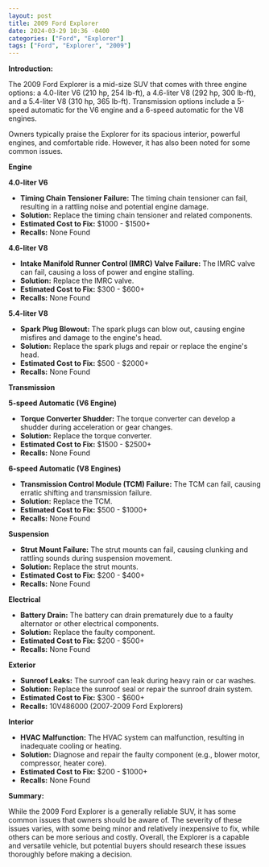 ```yaml
---
layout: post
title: 2009 Ford Explorer
date: 2024-03-29 10:36 -0400
categories: ["Ford", "Explorer"]
tags: ["Ford", "Explorer", "2009"]
---
```

**Introduction:**

The 2009 Ford Explorer is a mid-size SUV that comes with three engine options: a 4.0-liter V6 (210 hp, 254 lb-ft), a 4.6-liter V8 (292 hp, 300 lb-ft), and a 5.4-liter V8 (310 hp, 365 lb-ft). Transmission options include a 5-speed automatic for the V6 engine and a 6-speed automatic for the V8 engines.

Owners typically praise the Explorer for its spacious interior, powerful engines, and comfortable ride. However, it has also been noted for some common issues.

**Engine**

**4.0-liter V6**
- **Timing Chain Tensioner Failure:** The timing chain tensioner can fail, resulting in a rattling noise and potential engine damage.
- **Solution:** Replace the timing chain tensioner and related components.
- **Estimated Cost to Fix:** $1000 - $1500+
- **Recalls:** None Found

**4.6-liter V8**
- **Intake Manifold Runner Control (IMRC) Valve Failure:** The IMRC valve can fail, causing a loss of power and engine stalling.
- **Solution:** Replace the IMRC valve.
- **Estimated Cost to Fix:** $300 - $600+
- **Recalls:** None Found

**5.4-liter V8**
- **Spark Plug Blowout:** The spark plugs can blow out, causing engine misfires and damage to the engine's head.
- **Solution:** Replace the spark plugs and repair or replace the engine's head.
- **Estimated Cost to Fix:** $500 - $2000+
- **Recalls:** None Found

**Transmission**

**5-speed Automatic (V6 Engine)**
- **Torque Converter Shudder:** The torque converter can develop a shudder during acceleration or gear changes.
- **Solution:** Replace the torque converter.
- **Estimated Cost to Fix:** $1500 - $2500+
- **Recalls:** None Found

**6-speed Automatic (V8 Engines)**
- **Transmission Control Module (TCM) Failure:** The TCM can fail, causing erratic shifting and transmission failure.
- **Solution:** Replace the TCM.
- **Estimated Cost to Fix:** $500 - $1000+
- **Recalls:** None Found

**Suspension**

- **Strut Mount Failure:** The strut mounts can fail, causing clunking and rattling sounds during suspension movement.
- **Solution:** Replace the strut mounts.
- **Estimated Cost to Fix:** $200 - $400+
- **Recalls:** None Found

**Electrical**

- **Battery Drain:** The battery can drain prematurely due to a faulty alternator or other electrical components.
- **Solution:** Replace the faulty component.
- **Estimated Cost to Fix:** $200 - $500+
- **Recalls:** None Found

**Exterior**

- **Sunroof Leaks:** The sunroof can leak during heavy rain or car washes.
- **Solution:** Replace the sunroof seal or repair the sunroof drain system.
- **Estimated Cost to Fix:** $300 - $600+
- **Recalls:** 10V486000 (2007-2009 Ford Explorers)

**Interior**

- **HVAC Malfunction:** The HVAC system can malfunction, resulting in inadequate cooling or heating.
- **Solution:** Diagnose and repair the faulty component (e.g., blower motor, compressor, heater core).
- **Estimated Cost to Fix:** $200 - $1000+
- **Recalls:** None Found

**Summary:**

While the 2009 Ford Explorer is a generally reliable SUV, it has some common issues that owners should be aware of. The severity of these issues varies, with some being minor and relatively inexpensive to fix, while others can be more serious and costly. Overall, the Explorer is a capable and versatile vehicle, but potential buyers should research these issues thoroughly before making a decision.
